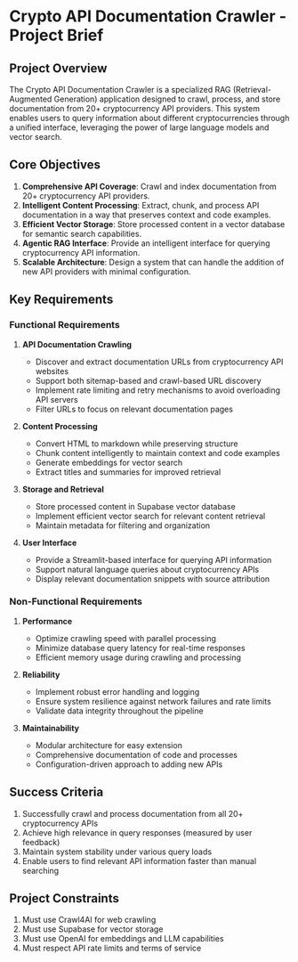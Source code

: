 # Crypto API Documentation Crawler - Project Brief

## Project Overview

The Crypto API Documentation Crawler is a specialized RAG (Retrieval-Augmented Generation) application designed to crawl, process, and store documentation from 20+ cryptocurrency API providers. This system enables users to query information about different cryptocurrencies through a unified interface, leveraging the power of large language models and vector search.

## Core Objectives

1. **Comprehensive API Coverage**: Crawl and index documentation from 20+ cryptocurrency API providers.
2. **Intelligent Content Processing**: Extract, chunk, and process API documentation in a way that preserves context and code examples.
3. **Efficient Vector Storage**: Store processed content in a vector database for semantic search capabilities.
4. **Agentic RAG Interface**: Provide an intelligent interface for querying cryptocurrency API information.
5. **Scalable Architecture**: Design a system that can handle the addition of new API providers with minimal configuration.

## Key Requirements

### Functional Requirements

1. **API Documentation Crawling**
   - Discover and extract documentation URLs from cryptocurrency API websites
   - Support both sitemap-based and crawl-based URL discovery
   - Implement rate limiting and retry mechanisms to avoid overloading API servers
   - Filter URLs to focus on relevant documentation pages

2. **Content Processing**
   - Convert HTML to markdown while preserving structure
   - Chunk content intelligently to maintain context and code examples
   - Generate embeddings for vector search
   - Extract titles and summaries for improved retrieval

3. **Storage and Retrieval**
   - Store processed content in Supabase vector database
   - Implement efficient vector search for relevant content retrieval
   - Maintain metadata for filtering and organization

4. **User Interface**
   - Provide a Streamlit-based interface for querying API information
   - Support natural language queries about cryptocurrency APIs
   - Display relevant documentation snippets with source attribution

### Non-Functional Requirements

1. **Performance**
   - Optimize crawling speed with parallel processing
   - Minimize database query latency for real-time responses
   - Efficient memory usage during crawling and processing

2. **Reliability**
   - Implement robust error handling and logging
   - Ensure system resilience against network failures and rate limits
   - Validate data integrity throughout the pipeline

3. **Maintainability**
   - Modular architecture for easy extension
   - Comprehensive documentation of code and processes
   - Configuration-driven approach to adding new APIs

## Success Criteria

1. Successfully crawl and process documentation from all 20+ cryptocurrency APIs
2. Achieve high relevance in query responses (measured by user feedback)
3. Maintain system stability under various query loads
4. Enable users to find relevant API information faster than manual searching

## Project Constraints

1. Must use Crawl4AI for web crawling
2. Must use Supabase for vector storage
3. Must use OpenAI for embeddings and LLM capabilities
4. Must respect API rate limits and terms of service
